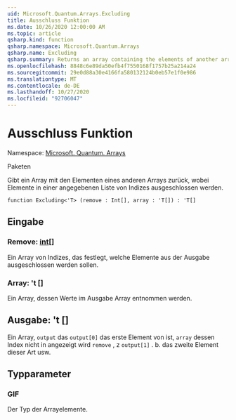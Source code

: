 ```yaml
---
uid: Microsoft.Quantum.Arrays.Excluding
title: Ausschluss Funktion
ms.date: 10/26/2020 12:00:00 AM
ms.topic: article
qsharp.kind: function
qsharp.namespace: Microsoft.Quantum.Arrays
qsharp.name: Excluding
qsharp.summary: Returns an array containing the elements of another array, excluding elements at a given list of indices.
ms.openlocfilehash: 8848c6e89da50efb4f7550168f1757b25a214a24
ms.sourcegitcommit: 29e0d88a30e4166fa580132124b0eb57e1f0e986
ms.translationtype: MT
ms.contentlocale: de-DE
ms.lasthandoff: 10/27/2020
ms.locfileid: "92706047"
---
```

# <a name="excluding-function"></a>Ausschluss Funktion

Namespace: [Microsoft. Quantum. Arrays](xref:Microsoft.Quantum.Arrays)

Paketen [](https://nuget.org/packages/)


Gibt ein Array mit den Elementen eines anderen Arrays zurück, wobei Elemente in einer angegebenen Liste von Indizes ausgeschlossen werden.

```qsharp
function Excluding<'T> (remove : Int[], array : 'T[]) : 'T[]
```


## <a name="input"></a>Eingabe

### <a name="remove--int"></a>Remove: [int](xref:microsoft.quantum.lang-ref.int)[]

Ein Array von Indizes, das festlegt, welche Elemente aus der Ausgabe ausgeschlossen werden sollen.


### <a name="array--t"></a>Array: 't []

Ein Array, dessen Werte im Ausgabe Array entnommen werden.



## <a name="output--t"></a>Ausgabe: 't []

Ein Array, `output` das `output[0]` das erste Element von ist, `array` dessen Index nicht in angezeigt wird `remove` , z `output[1]` . b. das zweite Element dieser Art usw.

## <a name="type-parameters"></a>Typparameter

### <a name="t"></a>GIF

Der Typ der Arrayelemente.